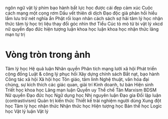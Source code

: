 ngôn ngữ
vật lý
phim
bạo hành
bất lực học được
cái đẹp
cảm xúc
Cuộc cách mạng một cọng rơm
Dấu vết thiên di
dịch
Đạo
độc giả phản hồi
hiểu lầm
lưu trữ
nét nghĩa ẩn
Phật
rối loạn nhân cách
sách
sợ hãi
tâm lý học nhận thức
tâm lý học trị liệu
thay đổi góc nhìn
thơ
Tiểu Cúc
tò mò
từ bi
vật lý
xkcd
nữ quyền
đạo đức
hiện tượng luận
khoa học luận
khoa học nhận thức
lãng mạn
tự trị

# Vòng tròn trong ảnh
Tâm lý học
Hệ quả luận
Nhân quyền
Phân tích mạng lưới xã hội
Phát triển cộng đồng
Luật & công lý phục hồi
Xây dựng chính sách
Bắt nạt, bạo hành
Công tác xã hội
Xã hội học
Tôn giáo, tâm linh
Nghệ thuật, văn hóa đại chúng, sự kích thích các giác quan, giải trí
Kinh doanh, tư bản
Hiện sinh
Triết học khoa học
Lãng mạn luận
Quyền uy
Thể chế
Tân Marxism
BDSM
Nữ quyền
Đạo đức học
Ngữ dụng học
Nhị nguyên luận
Đạo gia
Đối lập luận (contrastivism)
Quản trị kiến thức
Thiết kế trải nghiệm người dùng
Xung đột học
Tâm lý học nhận thức
Nhận thức học
Hiện tượng học
Bản thể học
Logic học
Vật lý luận
Vật lý